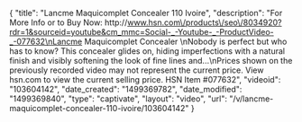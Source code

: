 {
    "title": "Lancme Maquicomplet Concealer  110 Ivoire",
    "description": "For More Info or to Buy Now: http:\/\/www.hsn.com\/products\/seo\/8034920?rdr=1&sourceid=youtube&cm_mmc=Social-_-Youtube-_-ProductVideo-_-077632\nLancme Maquicomplet Concealer  \nNobody is perfect  but who has to know? This concealer glides on, hiding imperfections with a natural finish and visibly softening the look of fine lines and...\nPrices shown on the previously recorded video may not represent the current price.  View hsn.com to view the current selling price. HSN Item #077632",
    "videoid": "103604142",
    "date_created": "1499369782",
    "date_modified": "1499369840",
    "type": "captivate",
    "layout": "video",
    "url": "\/v\/lancme-maquicomplet-concealer-110-ivoire\/103604142"
}